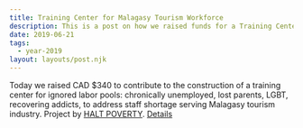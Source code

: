 ```yaml
---
title: Training Center for Malagasy Tourism Workforce
description: This is a post on how we raised funds for a Training Center in Madagascar.
date: 2019-06-21
tags:
  - year-2019
layout: layouts/post.njk
---
```


Today we raised CAD $340 to contribute to the construction of a training center for ignored labor pools: chronically unemployed, lost parents, LGBT, recovering addicts, to address staff shortage serving Malagasy tourism industry. Project by [HALT POVERTY](https://www.mg-haltpoverty.org/). [Details](https://www.globalgiving.org/projects/help-finish-anay-center/)
